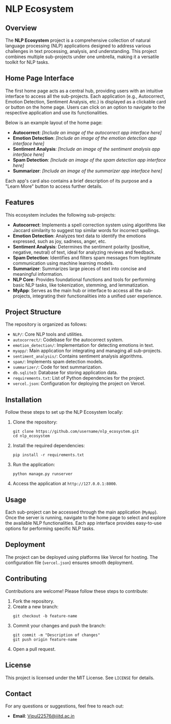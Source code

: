 <h1>NLP Ecosystem</h1>

<h2>Overview</h2>
<p>
The <strong>NLP Ecosystem</strong> project is a comprehensive collection of natural language processing (NLP) applications designed to address various challenges in text processing, analysis, and understanding. This project combines multiple sub-projects under one umbrella, making it a versatile toolkit for NLP tasks.
</p>

<h2>Home Page Interface</h2>
<p>
The first home page acts as a central hub, providing users with an intuitive interface to access all the sub-projects. Each application (e.g., Autocorrect, Emotion Detection, Sentiment Analysis, etc.) is displayed as a clickable card or button on the home page. Users can click on an option to navigate to the respective application and use its functionalities.
</p>
<p>
Below is an example layout of the home page:
</p>
<ul>
  <li><strong>Autocorrect</strong>: <em>[Include an image of the autocorrect app interface here]</em></li>
  <li><strong>Emotion Detection</strong>: <em>[Include an image of the emotion detection app interface here]</em></li>
  <li><strong>Sentiment Analysis</strong>: <em>[Include an image of the sentiment analysis app interface here]</em></li>
  <li><strong>Spam Detection</strong>: <em>[Include an image of the spam detection app interface here]</em></li>
  <li><strong>Summarizer</strong>: <em>[Include an image of the summarizer app interface here]</em></li>
</ul>
<p>
Each app's card also contains a brief description of its purpose and a "Learn More" button to access further details.
</p>

<h2>Features</h2>
<p>This ecosystem includes the following sub-projects:</p>
<ul>
  <li><strong>Autocorrect</strong>: Implements a spell correction system using algorithms like Jaccard similarity to suggest top similar words for incorrect spellings.</li>
  <li><strong>Emotion Detection</strong>: Analyzes text data to identify the emotions expressed, such as joy, sadness, anger, etc.</li>
  <li><strong>Sentiment Analysis</strong>: Determines the sentiment polarity (positive, negative, neutral) of text, ideal for analyzing reviews and feedback.</li>
  <li><strong>Spam Detection</strong>: Identifies and filters spam messages from legitimate communication using machine learning models.</li>
  <li><strong>Summarizer</strong>: Summarizes large pieces of text into concise and meaningful information.</li>
  <li><strong>NLP Core</strong>: Provides foundational functions and tools for performing basic NLP tasks, like tokenization, stemming, and lemmatization.</li>
  <li><strong>MyApp</strong>: Serves as the main hub or interface to access all the sub-projects, integrating their functionalities into a unified user experience.</li>
</ul>

<h2>Project Structure</h2>
<p>The repository is organized as follows:</p>
<ul>
  <li><code>NLP/</code>: Core NLP tools and utilities.</li>
  <li><code>autocorrect/</code>: Codebase for the autocorrect system.</li>
  <li><code>emotion_detection/</code>: Implementation for detecting emotions in text.</li>
  <li><code>myapp/</code>: Main application for integrating and managing all sub-projects.</li>
  <li><code>sentiment_analysis/</code>: Contains sentiment analysis algorithms.</li>
  <li><code>spam/</code>: Implements spam detection models.</li>
  <li><code>summarizer/</code>: Code for text summarization.</li>
  <li><code>db.sqlite3</code>: Database for storing application data.</li>
  <li><code>requirements.txt</code>: List of Python dependencies for the project.</li>
  <li><code>vercel.json</code>: Configuration for deploying the project on Vercel.</li>
</ul>

<h2>Installation</h2>
<p>Follow these steps to set up the NLP Ecosystem locally:</p>
<ol>
  <li>Clone the repository:
    <pre><code>git clone https://github.com/username/nlp_ecosystem.git
cd nlp_ecosystem</code></pre>
  </li>
  <li>Install the required dependencies:
    <pre><code>pip install -r requirements.txt</code></pre>
  </li>
  <li>Run the application:
    <pre><code>python manage.py runserver</code></pre>
  </li>
  <li>Access the application at <code>http://127.0.0.1:8000</code>.</li>
</ol>

<h2>Usage</h2>
<p>Each sub-project can be accessed through the main application (<code>MyApp</code>). Once the server is running, navigate to the home page to select and explore the available NLP functionalities. Each app interface provides easy-to-use options for performing specific NLP tasks.</p>

<h2>Deployment</h2>
<p>The project can be deployed using platforms like Vercel for hosting. The configuration file (<code>vercel.json</code>) ensures smooth deployment.</p>

<h2>Contributing</h2>
<p>Contributions are welcome! Please follow these steps to contribute:</p>
<ol>
  <li>Fork the repository.</li>
  <li>Create a new branch:
    <pre><code>git checkout -b feature-name</code></pre>
  </li>
  <li>Commit your changes and push the branch:
    <pre><code>git commit -m "Description of changes"
git push origin feature-name</code></pre>
  </li>
  <li>Open a pull request.</li>
</ol>

<h2>License</h2>
<p>This project is licensed under the MIT License. See <code>LICENSE</code> for details.</p>

<h2>Contact</h2>
<p>For any questions or suggestions, feel free to reach out:</p>
<ul>
  <li><strong>Email</strong>: <a href="mailto:Vipul22576@iiitd.ac.in">Vipul22576@iiitd.ac.in</a></li>
</ul>
